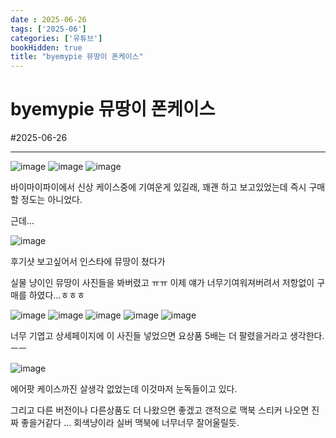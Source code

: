 ```yaml
---
date : 2025-06-26
tags: ['2025-06']
categories: ['유튜브']
bookHidden: true
title: "byemypie 뮤땅이 폰케이스"
---
```


# byemypie 뮤땅이 폰케이스

#2025-06-26

---

![image](https://github.com/user-attachments/assets/f9c13378-5a75-4508-a5fd-135afeb9e892)
![image](https://github.com/user-attachments/assets/bf93ed6d-3432-46cd-9210-cb2f4a9b6c62)
![image](https://github.com/user-attachments/assets/25114c1c-740f-4872-89c6-098428952d4c)

바이마이파이에서 신상 케이스중에 기여운게 있길래, 꽤괜 하고 보고있었는데 즉시 구매할 정도는 아니었다.

근데...

![image](https://github.com/user-attachments/assets/9478ad23-90a7-4b8d-92f9-259d37160086)

후기샷 보고싶어서 인스타에 뮤땅이 쳤다가

실물 냥이인 뮤땅이 사진들을 봐버렸고 ㅠㅠ 이제 얘가 너무기여워져버려서 저항없이 구매를 하였다...ㅎㅎㅎ

![image](https://github.com/user-attachments/assets/b1eb2694-5edb-4f15-840d-ebb85a3dd180)
![image](https://github.com/user-attachments/assets/a0cb283a-219b-4f4a-ae65-29c1edd56f91)
![image](https://github.com/user-attachments/assets/91b72278-c6ea-40f7-9212-bb37240ffcff)
![image](https://github.com/user-attachments/assets/b4596fb9-5b1d-44e9-89ec-861eeeeebf04)
![image](https://github.com/user-attachments/assets/cfde7865-5ba7-4abd-8af1-c4720ed95127)

너무 기엽고 상세페이지에 이 사진들 넣었으면 요상품 5배는 더 팔렸을거라고 생각한다. ㅡㅡ

![image](https://github.com/user-attachments/assets/90f5365d-6bed-4c32-92a6-b9d957c44e96)

에어팟 케이스까진 살생각 없었는데 이것마저 눈독들이고 있다. 

그리고 다른 버전이나 다른상품도 더 나왔으면 좋겠고 갠적으로 맥북 스티커 나오면 진짜 좋을거같다 ... 회색냥이라 실버 맥북에 너무너무 잘어울릴듯. 


